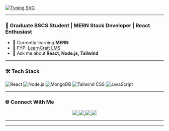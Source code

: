 [![Typing SVG](https://readme-typing-svg.demolab.com?font=Fira+Code&size=24&duration=3000&pause=1000&color=00BFFF&center=true&vCenter=true&width=800&lines=👋+Hi%2C+I'm+Abdul+Wasay;🎓+Fresh+BSCS+Graduate;💻+MERN+Stack+Developer;⚛️+React+Enthusiast;🚀+Creator+of+LearnCraft+LMS)](https://git.io/typing-svg)

---

### 🚀 Graduate BSCS Student | MERN Stack Developer | React Enthusiast

- 🌱 Currently learning **MERN**
- 💼 FYP: [LearnCraft LMS](https://github.com/abdulwasayhub/learncraft-learning-management-system)
- 💬 Ask me about **React, Node.js, Tailwind**

---

### 🛠️ Tech Stack
![React](https://img.shields.io/badge/-React-61DAFB?style=flat&logo=react&logoColor=000)
![Node.js](https://img.shields.io/badge/-Node.js-43853D?style=flat&logo=node.js&logoColor=white)
![MongoDB](https://img.shields.io/badge/-MongoDB-4EA94B?style=flat&logo=mongodb)
![Tailwind CSS](https://img.shields.io/badge/-TailwindCSS-06B6D4?style=flat&logo=tailwindcss)
![JavaScript](https://img.shields.io/badge/-JavaScript-F7DF1E?style=flat&logo=javascript&logoColor=000)

---

### 🌐 Connect With Me  

<p align="center">
  <a href="https://www.linkedin.com/in/abdul-wasay-munir-23a83322a/" target="_blank">
    <img src="https://img.shields.io/badge/-LinkedIn-0A66C2?style=for-the-badge&logo=linkedin&logoColor=white"/>
  </a>
  <a href="https://abdulwasayportfolio.netlify.app" target="_blank">
    <img src="https://img.shields.io/badge/-Portfolio-000000?style=for-the-badge&logo=firefox&logoColor=white"/>
  </a>
  <a href="mailto:munirabdulwasay@gmail.com" target="_blank">
    <img src="https://img.shields.io/badge/-Gmail-EA4335?style=for-the-badge&logo=gmail&logoColor=white"/>
  </a>
  <a href="https://github.com/abdulwasayhub" target="_blank">
    <img src="https://img.shields.io/badge/-GitHub-181717?style=for-the-badge&logo=github&logoColor=white"/>
  </a>
</p>

---


---

<!---
abdulwasayhub/abdulwasayhub is a ✨ special ✨ repository because its `README.md` (this file) appears on your GitHub profile.
You can click the Preview link to take a look at your changes.
--->
